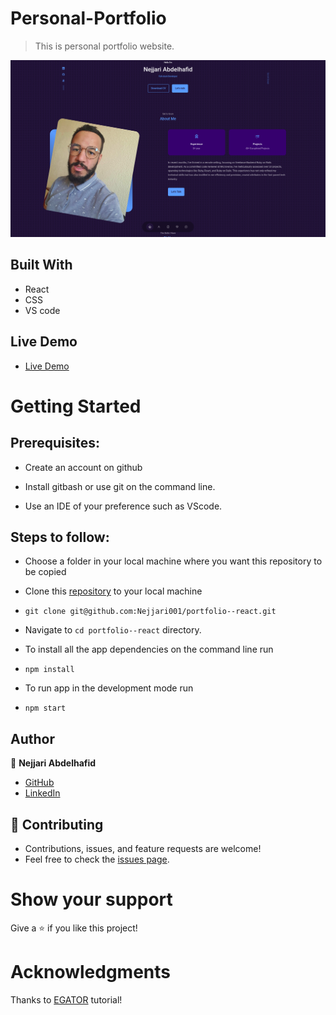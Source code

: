 # Personal-Portfolio
> This is personal portfolio website.

![Portfolio](https://github.com/Nejjari001/portfolio--react/blob/main/src/assets/port.png)

## Built With

- React
- CSS
- VS code

## Live Demo

- [Live Demo](https://abdo-nejjari-portfolio.netlify.app/)


# Getting Started
## Prerequisites:


- Create an account on github

- Install gitbash or use git on the command line.

- Use an IDE of your preference such as VScode.

## Steps to follow:

- Choose a folder in your local machine where you want this repository to be copied

- Clone this [repository](https://github.com/Nejjari001/portfolio--react) to your local machine 
- ```
  git clone git@github.com:Nejjari001/portfolio--react.git
  ```

- Navigate to `cd portfolio--react`  directory.

- To install all the app dependencies on the command line run
- ```
  npm install
  ``` 
- To run app in the development mode run 
- ```
  npm start
  ```


## Author

:man: **Nejjari Abdelhafid**

- [GitHub](https://github.com/Nejjari001)
- [LinkedIn](https://www.linkedin.com/in/nejjari-abdelhafid/)

## 🤝 Contributing
- Contributions, issues, and feature requests are welcome!
- Feel free to check the [issues page](https://github.com/Nejjari001/portfolio--react/issues).

# Show your support
Give a ⭐ if you like this project!

# Acknowledgments
Thanks to [EGATOR](https://www.youtube.com/watch?v=G-Cr00UYokU&list=WL&index=55&t=1845s) tutorial!
